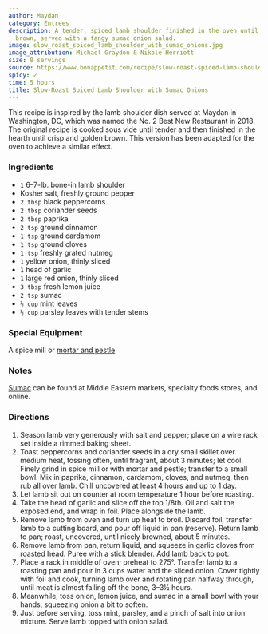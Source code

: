 ```yaml
---
author: Maydan
category: Entrees
description: A tender, spiced lamb shoulder finished in the oven until crisp and golden
  brown, served with a tangy sumac onion salad.
image: slow_roast_spiced_lamb_shoulder_with_sumac_onions.jpg
image_attribution: Michael Graydon & Nikole Herriott
size: 8 servings
source: https://www.bonappetit.com/recipe/slow-roast-spiced-lamb-shoulder-with-sumac-onions
spicy: ✓
time: 5 hours
title: Slow-Roast Spiced Lamb Shoulder with Sumac Onions
---
```

This recipe is inspired by the lamb shoulder dish served at Maydan in Washington, DC, which was named the No. 2 Best New Restaurant in 2018. The original recipe is cooked sous vide until tender and then finished in the hearth until crisp and golden brown. This version has been adapted for the oven to achieve a similar effect.

### Ingredients

* `1` 6–7-lb. bone-in lamb shoulder
* Kosher salt, freshly ground pepper
* `2 tbsp` black peppercorns
* `2 tbsp` coriander seeds
* `2 tbsp` paprika
* `2 tsp` ground cinnamon
* `1 tsp` ground cardamom
* `1 tsp` ground cloves
* `1 tsp` freshly grated nutmeg
* `1` yellow onion, thinly sliced
* `1` head of garlic
* `1` large red onion, thinly sliced
* `3 tbsp` fresh lemon juice
* `2 tsp` sumac
* `½ cup` mint leaves
* `½ cup` parsley leaves with tender stems

### Special Equipment

A spice mill or [mortar and pestle](https://www.amazon.com/gp/product/B01HXWT40E/ref=s9_acsd_top_hd_bw_b16ylN_c_x_2_w?pf_rd_m=ATVPDKIKX0DER&pf_rd_s=merchandised-search-4&pf_rd_r=FEKY3NPF86NYEQ4ZYD06&pf_rd_t=101&pf_rd_p=3bdd2b9e-5e28-519f-a5b0-efc46754ed74&pf_rd_i=16439881)

### Notes

[Sumac](https://www.amazon.com/Spicy-World-Sumac-7oz-Ground/dp/B000JSQ282/ref=sr_1_4_s_it?s=grocery&ie=UTF8&qid=1533749403&sr=1-4) can be found at Middle Eastern markets, specialty foods stores, and online.

### Directions

1. Season lamb very generously with salt and pepper; place on a wire rack set inside a rimmed baking sheet.
2. Toast peppercorns and coriander seeds in a dry small skillet over medium heat, tossing often, until fragrant, about 3 minutes; let cool. Finely grind in spice mill or with mortar and pestle; transfer to a small bowl. Mix in paprika, cinnamon, cardamom, cloves, and nutmeg, then rub all over lamb. Chill uncovered at least 4 hours and up to 1 day.
3. Let lamb sit out on counter at room temperature 1 hour before roasting.
4. Take the head of garlic and slice off the top 1/8th. Oil and salt the exposed end, and wrap in foil. Place alongside the lamb.
5. Remove lamb from oven and turn up heat to broil. Discard foil, transfer lamb to a cutting board, and pour off liquid in pan (reserve). Return lamb to pan; roast, uncovered, until nicely browned, about 5 minutes.
6. Remove lamb from pan, return liquid, and squeeze in garlic cloves from roasted head. Puree with a stick blender. Add lamb back to pot.
7. Place a rack in middle of oven; preheat to 275°. Transfer lamb to a roasting pan and pour in 3 cups water and the sliced onion. Cover tightly with foil and cook, turning lamb over and rotating pan halfway through, until meat is almost falling off the bone, 3–3½ hours.
8. Meanwhile, toss onion, lemon juice, and sumac in a small bowl with your hands, squeezing onion a bit to soften.
9. Just before serving, toss mint, parsley, and a pinch of salt into onion mixture. Serve lamb topped with onion salad.